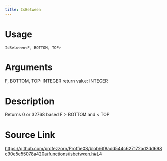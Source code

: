 ```yaml
---
title: IsBetween
---
```


# Usage
```cpp
IsBetween<F, BOTTOM, TOP>
```

# Arguments
F, BOTTOM, TOP: INTEGER
return value: INTEGER

# Description
Returns 0 or 32768 based F > BOTTOM and < TOP

# Source Link
https://github.com/profezzorn/ProffieOS/blob/6f8add544c627172ad2dd698c90e5e55078a420a/functions/isbetween.h#L4
